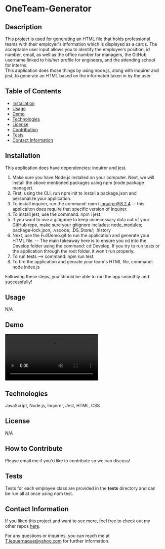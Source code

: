 # OneTeam-Generator

## Description
This project is used for generating an HTML file that holds professional teams with their employer's information which is displayed as a cards. The acceptable user input allows you to identify the employee's position, id number, email, as well as the office number for managers, the GitHub username linked to his/her profile for engineers, and the attending school for interns.  
This application does those things by using node.js, along with inquirer and jest, to generate an HTML based on the informated taken in by the user. 

## Table of Contents
- [Installation](#installation)
- [Usage](#usage)
- [Demo](#demo)
- [Technologies](#technologies)
- [License](#license)
- [Contribution](#how-to-contribute)
- [Tests](#tests)
- [Contact Information](#contact-information)

## Installation

This application does have dependencies: inquirer and jest.  
1. Make sure you have Node.js installed on your computer. Next, we will install the above mentioned packages using npm (node package manager). 
2. First, using the CLI, run npm init to install a package.json and personalize your application. 
3. To install inquirer, run the command: npm i inquirer@8.2.4 -- this applicaiton does require that specific version of inquirer. 
4. To install jest, use the command: npm i jest. 
5. If you want to use a gitignore to keep unnecessary data out of your GitHub repo, make sure your gitignore includes: node_modules; package-lock.json; .vscode; .DS_Store/; .history  
6. Next, use the FullDemo.gif to run the application and generate your HTML file. -- The main takeaway here is to ensure you cd into the Develop folder using the command: cd Develop. If you try to run tests or the application through the root folder, it won't run properly. 
7. To run tests --> command: npm run test
8. To fire the application and genrate your team's HTML file, command: node index.js
  
Following these steps, you should be able to run the app smoothly and successfully!

## Usage
N/A

## Demo
![](./assets/OneTeam-Generator.mp4)

## Technologies
JavaScript, Node.js, Inquirer, Jest, HTML, CSS

## License
N/A

## How to Contribute

Please email me if you'd like to contribute so we can discuss!

## Tests

Tests for each employee class are provided in the __tests__ directory and can be run all at once using npm test.

## Contact Information
If you liked this project and want to see more, feel free to check out my 
other repos [here](https://github.com/tlequernaque).
  
For any questions or inquiries, you can reach me at T.lequernaque@yahoo.com for further information.